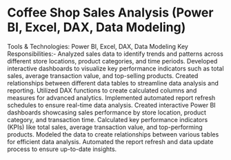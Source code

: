 # Coffee Shop Sales Analysis (Power BI, Excel, DAX, Data Modeling)
Tools & Technologies: Power BI, Excel, DAX, Data Modeling
Key Responsibilities:-
Analyzed sales data to identify trends and patterns across different store locations, product categories, and time periods.
Developed interactive dashboards to visualize key performance indicators such as total sales, average transaction value, and top-selling products.
Created relationships between different data tables to streamline data analysis and reporting.
Utilized DAX functions to create calculated columns and measures for advanced analytics.
Implemented automated report refresh schedules to ensure real-time data analysis.
Created interactive Power BI dashboards showcasing sales performance by store location, product category, and transaction time.
Calculated key performance indicators (KPIs) like total sales, average transaction value, and top-performing products.
Modeled the data to create relationships between various tables for efficient data analysis.
Automated the report refresh and data update process to ensure up-to-date insights.
